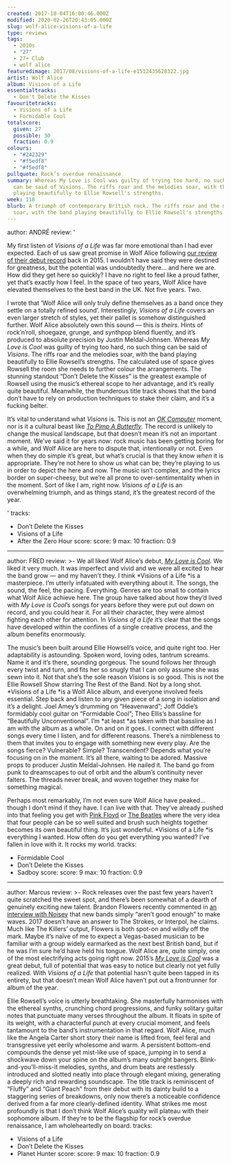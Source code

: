 ```yaml
---
created: 2017-10-04T16:00:46.000Z
modified: 2020-02-26T20:43:05.000Z
slug: wolf-alice-visions-of-a-life
type: reviews
tags:
  - 2010s
  - "27"
  - 27+ Club
  - wolf alice
featuredimage: 2017/08/visions-of-a-life-e1512435628322.jpg
artist: Wolf Alice
album: Visions of a Life
essentialtracks:
  - Don't Delete the Kisses
favouritetracks:
  - Visions of a Life
  - Formidable Cool
totalscore:
  given: 27
  possible: 30
  fraction: 0.9
colours:
  - "#242329"
  - "#f5edf8"
  - "#f5edf8"
pullquote: Rock’s overdue renaissance
summary: Whereas My Love is Cool was guilty of trying too hard, no such thing
  can be said of Visions. The riffs roar and the melodies soar, with the band
  playing beautifully to Ellie Rowsell's strengths.
week: 118
blurb: A triumph of contemporary British rock. The riffs roar and the melodies
  soar, with the band playing beautifully to Ellie Rowsell's strengths.
---
```

author: ANDRÉ
review: '<div class="_d97"><p>My first listen of <em>Visions of a Life</em> was
  far more emotional than I had ever expected. Each of us saw great promise in
  Wolf Alice following <a
  href="https://audioxide.com/reviews/wolf-alice-my-love-is-cool/"
  target="_blank" rel="noopener">our review of their debut record</a> back in
  2015. I wouldn’t have said they were destined for greatness, but the potential
  was undoubtedly there… and here we are. How did they get here so quickly? I
  have no right to feel like a proud father, yet that’s exactly how I feel. In
  the space of two years, Wolf Alice have elevated themselves to the best band
  in the UK. Not five years. Two.</p><p>I wrote that ‘Wolf Alice will only truly
  define themselves as a band once they settle on a totally refined sound’.
  Interestingly, <em>Visions of a Life</em> covers an even larger stretch of
  styles, yet their pallet is somehow distinguished further. Wolf Alice
  absolutely own this sound — this is <em>theirs</em>. Hints of rock’n’roll,
  shoegaze, grunge, and synthpop blend fluently, and it’s produced to absolute
  precision by Justin Meldal-Johnsen.&nbsp;Whereas <em>My Love is Cool</em> was
  guilty of trying too hard, no such thing can be said of <em>Visions</em>. The
  riffs roar and the melodies soar, with the band playing beautifully to Ellie
  Rowsell’s strengths. The calculated use of space gives Rowsell the room she
  needs to further colour the arrangements. The stunning standout “Don’t Delete
  the Kisses” is the greatest example of Rowsell using the music’s ethereal
  scope to her advantage, and it’s really quite beautiful. Meanwhile, the
  thunderous title track shows that the band don’t have to rely on production
  techniques to stake their claim, and it’s a fucking belter.</p><p>It’s vital
  to understand what <em>Visions</em> is. This is not an <a
  href="https://audioxide.com/reviews/radiohead-ok-computer/" target="_blank"
  rel="noopener"><em>OK Computer</em></a> moment, nor is it a cultural beast
  like <a
  href="https://audioxide.com/reviews/kendrick-lamar-to-pimp-a-butterfly/"
  target="_blank" rel="noopener"><em>To Pimp A Butterfly</em></a>. The record is
  unlikely to change the musical landscape, but that doesn’t mean it’s not an
  important moment. We’ve said it for years now: rock music has been getting
  boring for a while, and Wolf Alice are here to dispute that, intentionally or
  not.&nbsp;Even when they do simple it’s great, but what’s crucial is that they
  know <em>when</em> it is appropriate. They’re not here to show us what can be;
  they’re playing to us in order to depict the here and now. The music isn’t
  complex, and the lyrics border on super-cheesy, but we’re all prone to
  over-sentimentality when in the moment.&nbsp;Sort of like I am, right now.
  <em>Visions of a Life</em> is an overwhelming triumph, and as things stand,
  it’s the greatest record of the year.</p></div>'
tracks:
  - Don’t Delete the Kisses
  - ­­Visions of a Life
  - ­­After the Zero Hour
score:
  score: 9
  max: 10
  fraction: 0.9
---
author: FRED
review: >-
  We all liked Wolf Alice’s debut, [*My Love is
  Cool*](<https://audioxide.com/reviews/wolf-alice-my-love-is-cool/>). We liked
  it very much. It was imperfect and vivid and we were all excited to hear the
  band grow — and my haven’t they. I think *Visions of a Life *is a masterpiece.
  I’m utterly infatuated with everything about it. The songs, the sound, the
  feel, the pacing. Everything. Genres are too small to contain what Wolf Alice
  achieve here. The group have talked about how they’d lived with *My Love is
  Cool*’s songs for years before they were put out down on record, and you could
  hear it. For all their character, they were almost fighting each other for
  attention. In *Visions of a Life* it’s clear that the songs have developed
  within the confines of a single creative process, and the album benefits
  enormously.

  The music’s been built around Ellie Howsell’s voice, and quite right too. Her adaptability is astounding. Spoken word, loving odes, tantrum screams. Name it and it’s there, sounding gorgeous. The sound follows her through every twist and turn, and fits her so snugly that I can only assume she was sewn into it. Not that she’s the sole reason *Visions* is so good. This is not the Ellie Rowsell Show starring The Rest of the Band. Not by a long shot. *Visions of a Life *is a Wolf Alice album, and everyone involved feels essential. Step back and listen to any given piece of a song in isolation and it’s a delight. Joel Amey’s drumming on “Heavenward”; Joff Oddie’s formidably cool guitar on “Formidable Cool”; Theo Ellis’s bassline for “Beautifully Unconventional”. I’m *at least *as taken with that bassline as I am with the album as a whole. On and on it goes. I connect with different songs every time I listen, and for different reasons. There’s a nimbleness to them that invites you to engage with something new every play. Are the songs fierce? Vulnerable? Simple? Transcendent? Depends what you’re focusing on in the moment. It’s all there, waiting to be adored. Massive props to producer Justin Meldal-Johnsen. He nailed it. The band go from punk to dreamscapes to out of orbit and the album’s continuity never falters. The threads never break, and woven together they make for something magical.

  Perhaps most remarkably, I’m not even sure Wolf Alice have peaked… though I don’t mind if they have. I can live with that. They’ve already pushed into that feeling you get with [Pink Floyd](<https://audioxide.com/reviews/pink-floyd-the-dark-side-of-the-moon/>) or [The Beatles](<https://audioxide.com/reviews/the-beatles-revolver/>) where the very idea that four people can be so well suited and brush such heights together becomes its own beautiful thing. It’s just wonderful. *Visions of a Life *is everything I wanted. How often do you get everything you wanted? I’ve fallen in love with it. It rocks my world.
tracks:
  - Formidable Cool
  - ­­Don’t Delete the Kisses
  - ­­Sadboy
score:
  score: 9
  max: 10
  fraction: 0.9
---
author: Marcus
review: >-
  Rock releases over the past few years haven’t quite scratched the sweet spot,
  and there’s been somewhat of a dearth of genuinely exciting new talent.
  Brandon Flowers recently commented in [an interview with
  Noisey](<https://noisey.vice.com/en_uk/article/mbb9n8/the-killers-arent-dead-yet>)
  that new bands simply “aren’t good enough” to make waves. 2017 doesn’t have an
  answer to The Strokes, or Interpol, he claims. Much like The Killers’ output,
  Flowers is both spot-on and wildly off the mark. Maybe it’s naïve of me to
  expect a Vegas-based musician to be familiar with a group widely earmarked as
  the next best British band, but if he was I’m sure he’d have held his tongue.
  Wolf Alice are, quite simply, one of the most electrifying acts going right
  now. 2015’s *[My Love is
  Cool](<https://audioxide.com/reviews/wolf-alice-my-love-is-cool/>)* was a
  great debut, full of potential that was easy to notice but clearly not yet
  fully realized. With *Visions of a Life* that potential hasn’t quite been
  tapped in its entirety, but that doesn’t mean Wolf Alice haven’t put out a
  frontrunner for album of the year.

  Ellie Rowsell’s voice is utterly breathtaking. She masterfully harmonises with the ethereal synths, crunching chord progressions, and funky solitary guitar notes that punctuate many verses throughout the album. It floats in spite of its weight, with a characterful punch at every crucial moment, and feels tantamount to the band’s instrumentation in that regard. Wolf Alice, much like the Angela Carter short story their name is lifted from, feel feral and transgressive yet eerily wholesome and warm. A persistent bottom-end compounds the dense yet mist-like use of space, jumping in to send a shockwave down your spine on the album’s many outright bangers. Blink-and-you’ll-miss-it melodies, synths, and drum beats are restlessly introduced and slotted neatly into place through elegant mixing, generating a deeply rich and rewarding soundscape. The title track is reminiscent of “Fluffy” and “Giant Peach” from their debut with its dainty build to a staggering series of breakdowns, only now there’s a noticeable confidence derived from a far more clearly-defined identity. What strikes me most profoundly is that I don’t think Wolf Alice’s quality will plateau with their sophomore album. If they’re to be the flagship for rock’s overdue renaissance, I am wholeheartedly on board.
tracks:
  - Visions of a Life
  - ­­Don’t Delete the Kisses
  - ­­Planet Hunter
score:
  score: 9
  max: 10
  fraction: 0.9
